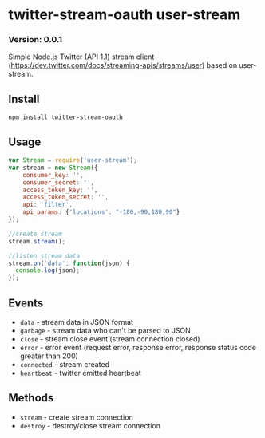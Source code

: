 
twitter-stream-oauth
user-stream
=============
### Version: 0.0.1 ###

Simple Node.js Twitter (API 1.1) stream client (https://dev.twitter.com/docs/streaming-apis/streams/user) based on user-stream.

Install
-------
```npm install twitter-stream-oauth```

Usage
-------
```javascript
var Stream = require('user-stream');
var stream = new Stream({
    consumer_key: '',
    consumer_secret: '',
    access_token_key: '',
    access_token_secret: '',
    api: 'filter',
    api_params: {'locations': "-180,-90,180,90"}    
});

//create stream
stream.stream();

//listen stream data
stream.on('data', function(json) {
  console.log(json);
});
```

Events
-------
- ```data```        - stream data in JSON format
- ```garbage```     - stream data who can't be parsed to JSON
- ```close```       - stream close event (stream connection closed)
- ```error```       - error event (request error, response error, response status code greater than 200)
- ```connected```   - stream created
- ```heartbeat```   - twitter emitted heartbeat

Methods
-------
- ```stream```  - create stream connection
- ```destroy``` - destroy/close stream connection
